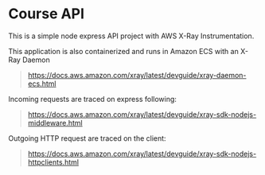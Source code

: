 # Course API

This is a simple node express API project with AWS X-Ray Instrumentation.

This application is also containerized and runs in Amazon ECS with an X-Ray Daemon
> https://docs.aws.amazon.com/xray/latest/devguide/xray-daemon-ecs.html

Incoming requests are traced on express following: 
> https://docs.aws.amazon.com/xray/latest/devguide/xray-sdk-nodejs-middleware.html

Outgoing HTTP request are traced on the client: 
> https://docs.aws.amazon.com/xray/latest/devguide/xray-sdk-nodejs-httpclients.html